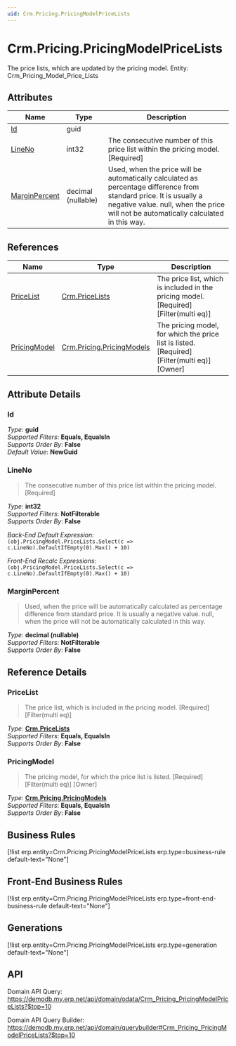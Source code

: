 ```yaml
---
uid: Crm.Pricing.PricingModelPriceLists
---
```

# Crm.Pricing.PricingModelPriceLists

The price lists, which are updated by the pricing model. Entity: Crm_Pricing_Model_Price_Lists

## Attributes

| Name | Type | Description |
| ---- | ---- | --- |
| [Id](Crm.Pricing.PricingModelPriceLists.md#Id) | guid |  
| [LineNo](Crm.Pricing.PricingModelPriceLists.md#LineNo) | int32 | The consecutive number of this price list within the pricing model. [Required] 
| [MarginPercent](Crm.Pricing.PricingModelPriceLists.md#MarginPercent) | decimal (nullable) | Used, when the price will be automatically calculated as percentage difference from standard price. It is usually a negative value. null, when the price will not be automatically calculated in this way. 

## References

| Name | Type | Description |
| ---- | ---- | --- |
| [PriceList](Crm.Pricing.PricingModelPriceLists.md#PriceList) | [Crm.PriceLists](Crm.PriceLists.md) | The price list, which is included in the pricing model. [Required] [Filter(multi eq)] |
| [PricingModel](Crm.Pricing.PricingModelPriceLists.md#PricingModel) | [Crm.Pricing.PricingModels](Crm.Pricing.PricingModels.md) | The pricing model, for which the price list is listed. [Required] [Filter(multi eq)] [Owner] |


## Attribute Details

### Id

_Type_: **guid**  
_Supported Filters_: **Equals, EqualsIn**  
_Supports Order By_: **False**  
_Default Value_: **NewGuid**  

### LineNo

> The consecutive number of this price list within the pricing model. [Required]

_Type_: **int32**  
_Supported Filters_: **NotFilterable**  
_Supports Order By_: **False**  

_Back-End Default Expression:_  
`(obj.PricingModel.PriceLists.Select(c => c.LineNo).DefaultIfEmpty(0).Max() + 10)`

_Front-End Recalc Expressions:_  
`(obj.PricingModel.PriceLists.Select(c => c.LineNo).DefaultIfEmpty(0).Max() + 10)`
### MarginPercent

> Used, when the price will be automatically calculated as percentage difference from standard price. It is usually a negative value. null, when the price will not be automatically calculated in this way.

_Type_: **decimal (nullable)**  
_Supported Filters_: **NotFilterable**  
_Supports Order By_: **False**  


## Reference Details

### PriceList

> The price list, which is included in the pricing model. [Required] [Filter(multi eq)]

_Type_: **[Crm.PriceLists](Crm.PriceLists.md)**  
_Supported Filters_: **Equals, EqualsIn**  
_Supports Order By_: **False**  

### PricingModel

> The pricing model, for which the price list is listed. [Required] [Filter(multi eq)] [Owner]

_Type_: **[Crm.Pricing.PricingModels](Crm.Pricing.PricingModels.md)**  
_Supported Filters_: **Equals, EqualsIn**  
_Supports Order By_: **False**  



## Business Rules

[!list erp.entity=Crm.Pricing.PricingModelPriceLists erp.type=business-rule default-text="None"]

## Front-End Business Rules

[!list erp.entity=Crm.Pricing.PricingModelPriceLists erp.type=front-end-business-rule default-text="None"]

## Generations

[!list erp.entity=Crm.Pricing.PricingModelPriceLists erp.type=generation default-text="None"]

## API

Domain API Query:
<https://demodb.my.erp.net/api/domain/odata/Crm_Pricing_PricingModelPriceLists?$top=10>

Domain API Query Builder:
<https://demodb.my.erp.net/api/domain/querybuilder#Crm_Pricing_PricingModelPriceLists?$top=10>

